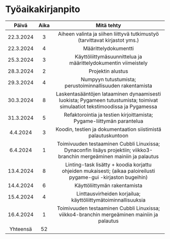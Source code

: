 # Työaikakirjanpito

| Päivä | Aika | Mitä tehty |
| :---: | :--: | :--------: |
| 22.3.2024 | 3    | Aiheen valinta ja siihen liittyvä tutkimustyö (tarvittavat kirjastot yms.) |
| 22.3.2024 | 4 | Määrittelydokumentti |
| 25.3.2024 | 3 | Käyttöliittymäsuunnittelua ja määrittelydokumentin viimeistely |
| 28.3.2024 | 2 | Projektin alustus |
| 29.3.2024 | 4 | Numpyyn tutustumista; perustoiminnallisuuden rakentamista |
| 30.3.2024 | 8 | Laskentasääntöjen lataaminen dynaamisesti luokista; Pygameen tutustumista; toimivat simulaatiot tekstimoodissa ja Pygamessa |
| 31.3.2024 | 5 | Refaktorointia ja testien kirjoittamista; Pygame-liittymän parantelua |
| 4.4.2024 | 3 | Koodin, testien ja dokumentaation siistimistä palautuskuntoon |
| 6.4.2024 | 1 | Toimivuuden testaaminen Cubbli Linuxissa; Dynaconfin lisäys projektiin; viikko3-branchin mergeäminen mainiin ja palautus |
| 13.4.2024 | 8 | Linting-task lisätty + koodia korjattu ohjeiden mukaisesti; (aikaa paloireilusti pygame-gui -kirjaston bugeihin) |
| 14.4.2024 | 6 | Käyttöliittymän rakentamista |
| 15.4.2024 | 4 | Linttausvirheiden korjailua; käyttöliittymätoiminnallisuuksia |
| 16.4.2024 | 1 | Toimivuuden testaaminen Cubbli Linuxissa; viikko4-branchin mergeäminen mainiin ja palautus |
| Yhteensä | 52 | |
